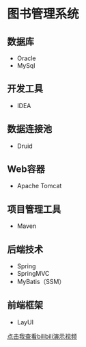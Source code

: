 # 图书管理系统

## 数据库
- Oracle
- MySql

## 开发工具
- IDEA

## 数据连接池
- Druid

## Web容器
- Apache Tomcat

## 项目管理工具
- Maven

## 后端技术
- Spring
- SpringMVC
- MyBatis（SSM）

## 前端框架
- LayUI

<a href="https://www.bilibili.com/video/BV1Us4y1y7TH/?share_source=copy_web&vd_source=a4809f4844bbfcf061a0e63b5c789303">点击我查看bilibili演示视频</a>
